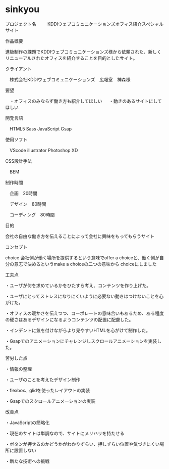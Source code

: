 # sinkyou
プロジェクト名
　
 　KDDIウェブコミュニケーションズオフィス紹介スペシャルサイト

作品概要

  進級制作の課題でKDDIウェブコミュニケーションズ様から依頼された、新しくリニューアルされたオフィスを紹介することを目的としたサイト。
  
クライアント

　株式会社KDDIウェブコミュニケーションズ　広報室　神森様
 
要望

　・オフィスのみならず働き方も紹介してほしい
 　
  ・動きのあるサイトにしてほしい
  
開発言語

　HTML5 Sass JavaScript Gsap
 
使用ソフト

　VScode illustrator Photoshop XD
 
CSS設計手法

　BEM
 
制作時間

　企画　20時間
 
　デザイン　80時間
 
　コーディング　80時間
  
目的

 会社の自由な働き方を伝えることによって会社に興味をもってもらうサイト

コンセプト
 
  choice
  会社側が働く場所を提供するという意味でoffer a choiceと、働く側が自分の意志で決めるというmake a choiceの二つの意味から
  choiceにしました
  
工夫点
 
  ・ユーザが何を求めているかをひたすら考え、コンテンツを作り上げた。
   
  ・ユーザにとってストレスになりにくいように必要ない動きはつけないことを心がけた。
  
  ・オフィスの暖かさを伝えつつ、コーポレートの意味合いもあるため、ある程度の硬さはあるデザインになるようコンテンツの配置に配慮した。
   
  ・インデントに気を付けながらより見やすいHTMLを心がけて制作した。
  
  ・Gsapでのアニメーションにチャレンジしスクロールアニメーションを実装した。
 
 苦労した点
 　
  
  ・情報の整理
  
  ・ユーザのことを考えたデザイン制作
  
  ・flexbox、glidを使ったレイアウトの実装
  
  ・Gsapでのスクロールアニメーションの実装
  
 改善点
  
  ・JavaScriptの簡略化
  
  ・現在のサイトは単調なので、サイトにメリハリを持たせる
  
  ・ボタンが押せるのかどうかがわかりずらい、押しずらい位置や気づきにくい場所に設置しない
  
  ・新たな技術への挑戦
  
  
